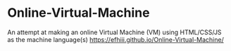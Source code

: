 # Online-Virtual-Machine
An attempt at making an online Virtual Machine (VM) using HTML/CSS/JS as the machine language(s)
https://efhiii.github.io/Online-Virtual-Machine/
